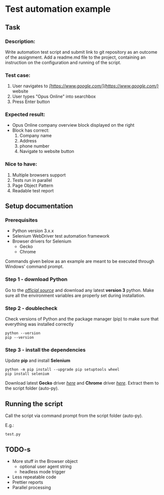 # Test automation example

## Task

### Description:
Write automation test script and submit link to git repository as an outcome of the assignment.
Add a readme.md file to the project, containing an instruction on the configuration and running of the script.

### Test case:
1. User navigates to _[https://www.google.com/](https://www.google.com/)_ website
2. User types "Opus Online" into searchbox
3. Press Enter button

### Expected result:
- Opus Online company overview block displayed on the right
- Block has correct:
	1. Company name
	2. Address
	3. phone number
	4. Navigate to website button

### Nice to have:
1. Multiple browsers support
2. Tests run in parallel
3. Page Object Pattern
4. Readable test report

## Setup documentation

### Prerequisites
- Python version 3.x.x
- Selenium WebDriver test automation framework
- Browser drivers for Selenium
	- Gecko
	- Chrome

Commands given below as an example are meant to be executed through Windows' command prompt.

### Step 1 - download Python

Go to the _[official source](https://www.python.org/downloads/)_ and download any latest **version 3** python.
Make sure all the environment variables are properly set during installation.

### Step 2 - doublecheck

Check versions of Python and the package manager (pip) to make sure that everything was installed correctly

```
python --version
pip --version
```

### Step 3 - install the dependencies

Update **pip** and install **Selenium**

```
python -m pip install --upgrade pip setuptools wheel
pip install selenium
```

Download latest **Gecko** driver _[here](https://github.com/mozilla/geckodriver/releases)_ and **Chrome** driver _[here](https://sites.google.com/a/chromium.org/chromedriver/downloads)_. Extract them to the script folder (auto-py).

## Running the script

Call the script via command prompt from the script folder (auto-py).

E.g.:
```
test.py
```

## TODO-s

- More stuff in the Browser object
	- optional user agent string
	- headless mode trigger
- Less repeatable code
- Prettier reports
- Parallel processing